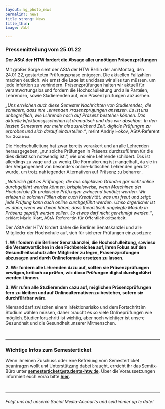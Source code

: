 ```yaml
---
layout: bg_photo_news
permalink: news
title_strong: News
title_thin: 
image: Abb4

---
```

### Pressemitteilung vom 25.01.22 

**Der AStA der HTW fordert die Absage aller unnötigen Präsenzprüfungen** 

Mit großer Sorge sieht der AStA der HTW Berlin der am Montag, den 24.01.22, gestarteten Prüfungsphase entgegen. Die aktuellen Fallzahlen machen deutlich, wie ernst die Lage ist und dass wir alles tun müssen, um jede Infektion zu verhindern. Präsenzprüfungen halten wir aktuell für verantwortungslos und fordern die Hochschulleitung und alle Parteien, Lehrenden, sowie Studierenden auf, von Präsenzprüfungen abzusehen. 

_„Uns erreichen auch diese Semester Nachrichten von Studierenden, die schildern, dass ihre Lehrenden Präsenzprüfungen ansetzen. Es ist uns unbegreiflich, wie Lehrende noch auf Präsenz bestehen können. Das aktuelle Infektionsgeschehen ist dramatisch und das war absehbar. In den letzten Semestern war mehr als ausreichend Zeit, digitale Prüfungen zu erproben und sich darauf einzustellen.“_, meint Andriy Hokov, AStA-Referent für Soziales. 

Die Hochschulleitung hat zwar bereits verankert und an alle Lehrenden herausgegeben, „nur solche Prüfungen in Präsenz durchzuführen für die dies didaktisch notwendig ist.“, wie uns eine Lehrende schildert. Das ist allerdings zu vage und zu wenig. Die Formulierung ist mangelhaft, da sie in der Vergangenheit von besonders online-kritischen Lehrenden genutzt wurde, um trotz nahliegender Alternativen auf Präsenz zu beharren. 

_„Natürlich gibt es Prüfungen, die aus objektiven Gründen gar nicht online durchgeführt werden können, beispielsweise, wenn Maschinen der Hochschule für praktische Prüfungen zwingend benötigt werden. Wir erleben in solchen Fällen aber auch Kreativität, was uns freut und zeigt: jede Prüfung kann auch online durchgeführt werden. Umso ärgerlicher ist es dann, wenn wir davon hören, dass theoretisch angelegte Module in Präsenz geprüft werden sollen. So etwas darf nicht genehmigt werden.“_, erklärt Marie Klatt, AStA-Referentin für Öffentlichkeitsarbeit. 

Der AStA der HTW fordert daher die Berliner Senatskanzlei und alle Mitglieder der Hochschule auf, sich für sicherer Prüfungen einzusetzen: 

**1. Wir fordern die Berliner Senatskanzlei, die Hochschulleitung, sowieso die Verantwortlichen in den Fachbereichen auf, ihren Fokus auf den Gesundheitsschutz aller Mitglieder zu legen, Präsenzprüfungen abzusagen und durch Onlineformate ersetzen zu lassen.** 

**2. Wir fordern alle Lehrenden dazu auf, sollten sie Präsenzprüfungen erwägen, kritisch zu prüfen, wie diese Prüfungen digital durchgeführt werden können.** 

**3. Wir rufen alle Studierenden dazu auf, möglichen Präsenzprüfungen fern zu bleiben und auf Onlinealternativen zu bestehen, sofern sie durchführbar wäre.** 

Niemand darf zwischen einem Infektionsrisiko und dem Fortschritt im Studium wählen müssen, daher braucht es so viele Onlineprüfungen wie möglich. Studienfortschritt ist wichtig, aber noch wichtiger ist unsere Gesundheit und die Gesundheit unserer Mitmenschen.

<br>

***

### Wichtige Infos zum Semesterticket

Wenn ihr einen Zuschuss oder eine Befreiung vom Semesterticket beantragen wollt und Unterstützung dabei braucht, erreicht ihr das Semtix-Büro unter [**semesterticket@students-htw.de**](mailto:semesterticket@students-htw.de). Über die Voraussetzungen informiert euch vorab bitte [**hier**](https://www.htw-berlin.de/studium/studienorganisation/semesterbeitraege/befreiung-vom-semesterticket/).

<br>

***

###### Folgt uns auf unseren Social Media-Accounts und seid immer up to date!